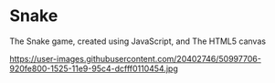 # Snake
The Snake game, created using JavaScript, and The HTML5 canvas

https://user-images.githubusercontent.com/20402746/50997706-920fe800-1525-11e9-95c4-dcfff0110454.jpg
